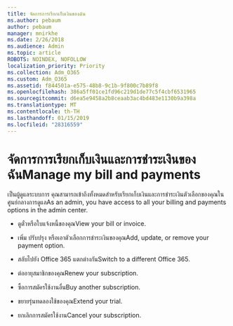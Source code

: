 ```yaml
---
title: จัดการการเรียกเก็บเงินของฉัน
ms.author: pebaum
author: pebaum
manager: mnirkhe
ms.date: 2/26/2018
ms.audience: Admin
ms.topic: article
ROBOTS: NOINDEX, NOFOLLOW
localization_priority: Priority
ms.collection: Adm_O365
ms.custom: Adm_O365
ms.assetid: f844501a-e575-48b8-9c1b-9f800c7b89f8
ms.openlocfilehash: 386a5ff01ce1fd96c219d1de77c5f4cbf6531965
ms.sourcegitcommit: d6ea5e9458a2b8ceaab3ac4bd483e1130b9a398a
ms.translationtype: MT
ms.contentlocale: th-TH
ms.lasthandoff: 01/15/2019
ms.locfileid: "28316559"
---
```

# <a name="manage-my-bill-and-payments"></a><span data-ttu-id="b5b98-102">จัดการการเรียกเก็บเงินและการชำระเงินของฉัน</span><span class="sxs-lookup"><span data-stu-id="b5b98-102">Manage my bill and payments</span></span>

<span data-ttu-id="b5b98-103">เป็นผู้ดูแลระบบการ คุณสามารถเข้าถึงทั้งหมดสำหรับเรียกเก็บเงินและการชำระเงินตัวเลือกของคุณในศูนย์กลางการดูแล</span><span class="sxs-lookup"><span data-stu-id="b5b98-103">As an admin, you have access to all your billing and payments options in the admin center.</span></span>
  
- <span data-ttu-id="b5b98-104">ดูตั๋วหรือใบแจ้งหนี้ของคุณ</span><span class="sxs-lookup"><span data-stu-id="b5b98-104">View your bill or invoice.</span></span>
    
- <span data-ttu-id="b5b98-105">เพิ่ม ปรับปรุง หรือเอาตัวเลือกการชำระเงินของคุณ</span><span class="sxs-lookup"><span data-stu-id="b5b98-105">Add, update, or remove your payment option.</span></span>
    
- <span data-ttu-id="b5b98-106">สลับไปยัง Office 365 แตกต่างกัน</span><span class="sxs-lookup"><span data-stu-id="b5b98-106">Switch to a different Office 365.</span></span>
    
- <span data-ttu-id="b5b98-107">ต่ออายุสมาชิกของคุณ</span><span class="sxs-lookup"><span data-stu-id="b5b98-107">Renew your subscription.</span></span>
    
- <span data-ttu-id="b5b98-108">ซื้อการสมัครใช้งานอื่น</span><span class="sxs-lookup"><span data-stu-id="b5b98-108">Buy another subscription.</span></span>
    
- <span data-ttu-id="b5b98-109">ขยายรุ่นทดลองใช้ของคุณ</span><span class="sxs-lookup"><span data-stu-id="b5b98-109">Extend your trial.</span></span>
    
- <span data-ttu-id="b5b98-110">ยกเลิกการสมัครใช้งาน</span><span class="sxs-lookup"><span data-stu-id="b5b98-110">Cancel your subscription.</span></span>
    

